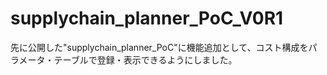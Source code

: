 # supplychain_planner_PoC_V0R1
先に公開した"supplychain_planner_PoC"に機能追加として、コスト構成をパラメータ・テーブルで登録・表示できるようにしました。
